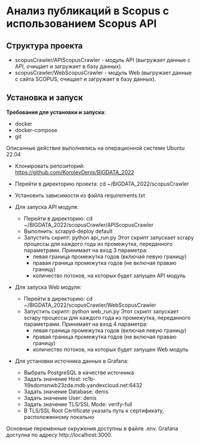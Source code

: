 # Анализ публикаций в Scopus с использованием Scopus API

## Структура проекта

* scopusCrawler/APIScopusCrawler - модуль API (выгружает данные с API, очищает и загружает в базу данных).
* scopusCrawler/WebScopusCrawler - модуль Web (выгружает данные с сайта SCOPUS, очищает и загружает в базу данных).

## Установка и запуск

**Требования для установки и запуска**: 
* docker
* docker-compose
* git

Описанные действия выполнялись на операционной системе Ubuntu 22.04
* Клонировать репозиторий: https://github.com/KorolevDenis/BIGDATA_2022
* Перейти в директорию проекта: cd ~/BIGDATA_2022/scopusCrawler
* Установить зависимости из файла requirements.txt
* Для запуска API модуля:
  * Перейти в директорию: cd ~/BIGDATA_2022/scopusCrawler/APIScopusCrawler
  * Выполнить: scrapyd-deploy default
  * Запустить скрипт: python api_run.py
    Этот скрипт запускает scrapy процессы для каждого года из промежутка, переданного параметрами. Принимает на вход 3 параметра:
    * левая граница промежутка годов (включая левую границу)
    * правая граница промежутка годов (не включая праваю границу)
    * количество потоков, на которых будет запущен API модуль
	
* Для запуска Web модуля:
  * Перейти в директорию: cd ~/BIGDATA_2022/scopusCrawler/WebScopusCrawler
  * Запустить скрипт: python web_run.py
    Этот скрипт запускает scrapy процессы для каждого года из промежутка, переданного параметрами. Принимает на вход 4 параметра:
    * левая граница промежутка годов (включая левую границу)
    * правая граница промежутка годов (не включая праваю границу)
    * количество потоков, на которых будет запущен Web модуль
* Для установки источника данных в Grafana:
  * Выбрать PostgreSQL в качестве источника
  * Задать значение Host: rc1b-1l9sdomsnwb23zda.mdb.yandexcloud.net:6432
  * Задать значение Database: denis
  * Задать значение User: denis
  * Задать значение TLS/SSL Mode: verify-full
  * В TLS/SSL Root Certificate указать путь к сертификату, расположенному локально

Основные переменные окружения доступны в файле .env. Grafana доступна по адресу http://localhost:3000.